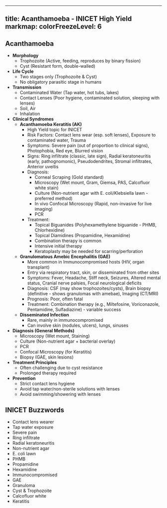 
---
title: Acanthamoeba - INICET High Yield
markmap:
  colorFreezeLevel: 6
---

## Acanthamoeba

- **Morphology**
  - Trophozoite (Active, feeding, reproduces by binary fission)
  - Cyst (Resistant form, double-walled)
- **Life Cycle**
  - Two stages only (Trophozoite & Cyst)
  - No obligatory parasitic stage in humans
- **Transmission**
  - Contaminated Water (Tap water, hot tubs, lakes)
  - Contact Lenses (Poor hygiene, contaminated solution, sleeping with lenses)
  - Soil, Air
  - Inhalation
- **Clinical Syndromes**
  - **Acanthamoeba Keratitis (AK)**
    - High Yield topic for INICET
    - Risk Factors: Contact lens wear (esp. soft lenses), Exposure to contaminated water, Trauma
    - Symptoms: Severe pain (out of proportion to clinical signs), Photophobia, Red eye, Blurred vision
    - Signs: Ring infiltrate (classic, late sign), Radial keratoneuritis (early, pathognomonic), Pseudodendrites, Stromal infiltrates, Anterior uveitis
    - Diagnosis:
      - Corneal Scraping (Gold standard)
      - Microscopy (Wet mount, Gram, Giemsa, PAS, Calcofluor white stain)
      - Culture (Non-nutrient agar with E. coli/Klebsiella lawn - preferred method)
      - In vivo Confocal Microscopy (Rapid, non-invasive for live imaging)
      - PCR
    - Treatment:
      - Topical Biguanides (Polyhexamethylene biguanide - PHMB, Chlorhexidine)
      - Topical Diamidines (Propamidine, Hexamidine)
      - Combination therapy is common
      - Intensive initial therapy
      - Keratoplasty may be needed for scarring/perforation
  - **Granulomatous Amebic Encephalitis (GAE)**
    - More common in Immunocompromised hosts (HIV, organ transplant)
    - Entry via respiratory tract, skin, or disseminated from other sites
    - Symptoms: Fever, Headache, Stiff neck, Seizures, Altered mental status, Cranial nerve palsies, Focal neurological deficits
    - Diagnosis: CSF (may show trophozoites/cysts), Brain biopsy (definitive - shows granulomas with amebae), Imaging (CT/MRI)
    - Prognosis: Poor, often fatal
    - Treatment: Combination therapy (e.g., Miltefosine, Voriconazole, Pentamidine, Sulfadiazine) - variable success
  - **Disseminated Infection**
    - Rare, mainly in immunocompromised
    - Can involve skin (nodules, ulcers), lungs, sinuses
- **Diagnosis (General Methods)**
  - Microscopy (Wet mount, Staining)
  - Culture (Non-nutrient agar + bacterial overlay)
  - PCR
  - Confocal Microscopy (for Keratitis)
  - Biopsy (GAE, skin lesions)
- **Treatment Principles**
  - Often challenging due to cyst resistance
  - Prolonged therapy required
- **Prevention**
  - Strict contact lens hygiene
  - Avoid tap water/non-sterile solutions with lenses
  - Avoid swimming/showering with lenses

## INICET Buzzwords

- Contact lens wearer
- Tap water exposure
- Severe pain
- Ring infiltrate
- Radial keratoneuritis
- Non-nutrient agar
- E. coli lawn
- PHMB
- Propamidine
- Hexamidine
- Immunocompromised
- GAE
- Granuloma
- Cyst & Trophozoite
- Calcofluor white
- Keratitis
